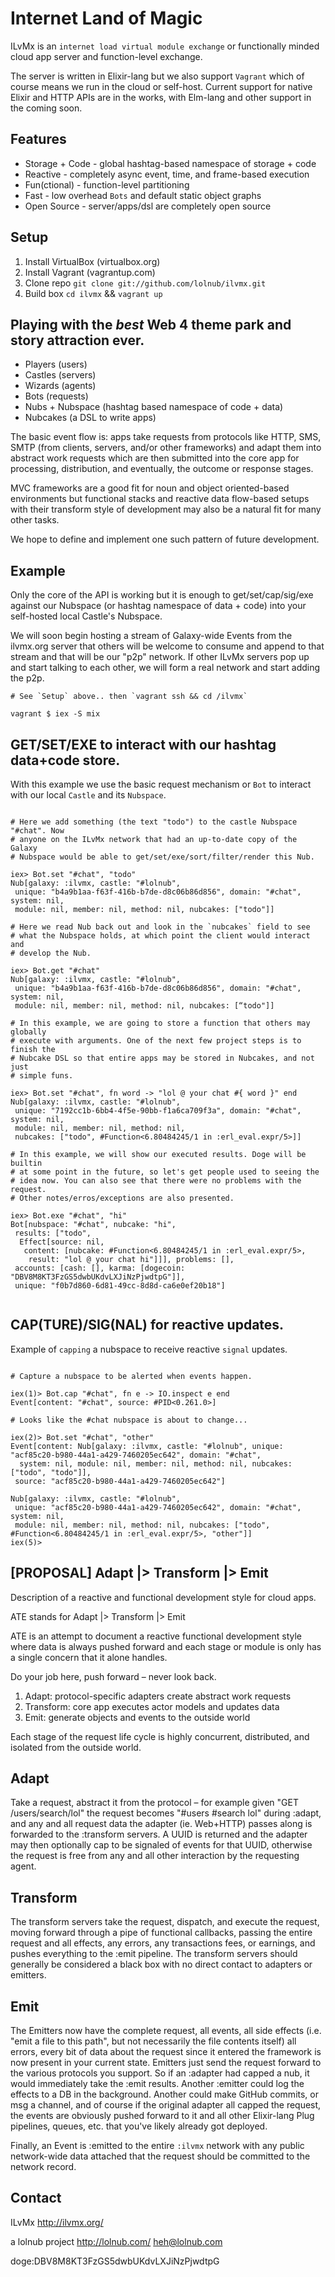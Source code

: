 # Internet Land of Magic

ILvMx is an `internet load virtual module exchange` or functionally minded cloud app server and function-level exchange.

The server is written in Elixir-lang but we also support `Vagrant` which of course means we run in the  cloud or self-host. Current support for native Elixir and HTTP APIs are in the works, with Elm-lang and other support in the coming soon.

## Features

- Storage + Code - global hashtag-based namespace of storage + code
- Reactive - completely async event, time, and frame-based execution
- Fun(ctional) - function-level partitioning
- Fast - low overhead `Bots` and default static object graphs
- Open Source - server/apps/dsl are completely open source

## Setup

1. Install VirtualBox (virtualbox.org)
2. Install Vagrant (vagrantup.com)
3. Clone repo `git clone git://github.com/lolnub/ilvmx.git`
4. Build box `cd ilvmx` && `vagrant up`

## Playing with the *best* Web 4 theme park and story attraction ever.

- Players (users)
- Castles (servers)
- Wizards (agents)
- Bots (requests)
- Nubs + Nubspace (hashtag based namespace of code + data)
- Nubcakes (a DSL to write apps)

The basic event flow is: apps take requests from protocols like HTTP, SMS, SMTP (from clients, servers, and/or other frameworks) and adapt them into abstract work requests which are then submitted into the core app for processing, distribution, and eventually, the outcome or response stages.

MVC frameworks are a good fit for noun and object oriented-based environments but functional stacks and reactive data flow-based setups with their transform style of development may also be a natural fit for many other tasks.

We hope to define and implement one such pattern of future development.

## Example

Only the core of the API is working but it is enough to get/set/cap/sig/exe against our Nubspace (or hashtag namespace of data + code) into your self-hosted local Castle's Nubspace.

We will soon begin hosting a stream of Galaxy-wide Events from the ilvmx.org server that others will be welcome to consume and append to that stream and that will be our "p2p" network. If other ILvMx servers pop up and start talking to each other, we will form a real network and start adding the p2p.
 
```
# See `Setup` above.. then `vagrant ssh && cd /ilvmx`

vagrant $ iex -S mix
```

## GET/SET/EXE to interact with our hashtag data+code store.

With this example we use the basic request mechanism or `Bot` to interact with our local `Castle` and its `Nubspace`.

```

# Here we add something (the text "todo") to the castle Nubspace "#chat". Now
# anyone on the ILvMx network that had an up-to-date copy of the Galaxy 
# Nubspace would be able to get/set/exe/sort/filter/render this Nub.

iex> Bot.set "#chat", "todo"
Nub[galaxy: :ilvmx, castle: "#lolnub",
 unique: "b4a9b1aa-f63f-416b-b7de-d8c06b86d856", domain: "#chat", system: nil,
 module: nil, member: nil, method: nil, nubcakes: ["todo"]]

# Here we read Nub back out and look in the `nubcakes` field to see
# what the Nubspace holds, at which point the client would interact and
# develop the Nub.

iex> Bot.get "#chat"
Nub[galaxy: :ilvmx, castle: "#lolnub",
 unique: "b4a9b1aa-f63f-416b-b7de-d8c06b86d856", domain: "#chat", system: nil,
 module: nil, member: nil, method: nil, nubcakes: [“todo"]]
 
# In this example, we are going to store a function that others may globally
# execute with arguments. One of the next few project steps is to finish the
# Nubcake DSL so that entire apps may be stored in Nubcakes, and not just
# simple funs.

iex> Bot.set "#chat", fn word -> "lol @ your chat #{ word }" end
Nub[galaxy: :ilvmx, castle: "#lolnub",
 unique: "7192cc1b-6bb4-4f5e-90bb-f1a6ca709f3a", domain: "#chat", system: nil,
 module: nil, member: nil, method: nil,
 nubcakes: ["todo", #Function<6.80484245/1 in :erl_eval.expr/5>]]

# In this example, we will show our executed results. Doge will be builtin
# at some point in the future, so let's get people used to seeing the 
# idea now. You can also see that there were no problems with the request.
# Other notes/erros/exceptions are also presented.

iex> Bot.exe "#chat", "hi"
Bot[nubspace: "#chat", nubcake: "hi",
 results: ["todo",
  Effect[source: nil,
   content: [nubcake: #Function<6.80484245/1 in :erl_eval.expr/5>,
    result: "lol @ your chat hi"]]], problems: [],
 accounts: [cash: [], karma: [dogecoin: "DBV8M8KT3FzGS5dwbUKdvLXJiNzPjwdtpG"]],
 unique: "f0b7d860-6d81-49cc-8d8d-ca6e0ef20b18"]
 
```

## CAP(TURE)/SIG(NAL) for reactive updates.

Example of `capping` a nubspace to receive reactive `signal` updates.

```

# Capture a nubspace to be alerted when events happen.

iex(1)> Bot.cap "#chat", fn e -> IO.inspect e end
Event[content: "#chat", source: #PID<0.261.0>]

# Looks like the #chat nubspace is about to change...

iex(2)> Bot.set "#chat", "other"                  
Event[content: Nub[galaxy: :ilvmx, castle: "#lolnub", unique: "acf85c20-b980-44a1-a429-7460205ec642", domain: "#chat",
  system: nil, module: nil, member: nil, method: nil, nubcakes: ["todo", "todo"]],
 source: "acf85c20-b980-44a1-a429-7460205ec642"]
 
Nub[galaxy: :ilvmx, castle: "#lolnub",
 unique: "acf85c20-b980-44a1-a429-7460205ec642", domain: "#chat", system: nil,
 module: nil, member: nil, method: nil, nubcakes: ["todo", #Function<6.80484245/1 in :erl_eval.expr/5>, "other"]]
iex(5)>

```

## [PROPOSAL] Adapt |> Transform |> Emit

Description of a reactive and functional development style for cloud apps.

ATE stands for Adapt |> Transform |> Emit

ATE is an attempt to document a reactive functional development style where data is always pushed forward and each stage or module is only has a single concern that it alone handles. 

Do your job here, push forward – never look back.

1. Adapt: protocol-specific adapters create abstract work requests 
2. Transform: core app executes actor models and updates data
3. Emit: generate objects and events to the outside world

Each stage of the request life cycle is highly concurrent, distributed, and isolated from the outside world.

## Adapt

Take a request, abstract it from the protocol – for example given "GET /users/search/lol" the request becomes "#users #search lol" during :adapt, and any and all request data the adapter (ie. Web+HTTP) passes along is forwarded to the :transform servers. A UUID is returned and the adapter may then optionally cap to be signaled of events for that UUID, otherwise the request is free from any and all other interaction by the requesting agent.

## Transform

The transform servers take the request, dispatch, and execute the request, moving forward through a pipe of functional callbacks, passing the entire request and all effects, any errors, any transactions fees, or earnings, and pushes everything to the :emit pipeline. The transform servers should generally be considered a black box with no direct contact to adapters or emitters.

## Emit

The Emitters now have the complete request, all events, all side effects (i.e. "emit a file to this path", but not necessarily the file contents itself) all errors, every bit of data about the request since it entered the framework is now present in your current state. Emitters just send the request forward to the various protocols you support. So if an :adapter had capped a nub, it would immediately take the :emit results. Another :emitter could log the effects to a DB in the background. Another could make GitHub commits, or msg a channel, and of course if the original adapter all capped the request, the events are obviously pushed forward to it and all other Elixir-lang Plug pipelines, queues, etc. that you've likely already got deployed.

Finally, an Event is :emitted to the entire `:ilvmx` network with any public network-wide data attached that the request should be committed to the network record.

## Contact

ILvMx
http://ilvmx.org/

a lolnub project
http://lolnub.com/
heh@lolnub.com

doge:DBV8M8KT3FzGS5dwbUKdvLXJiNzPjwdtpG
